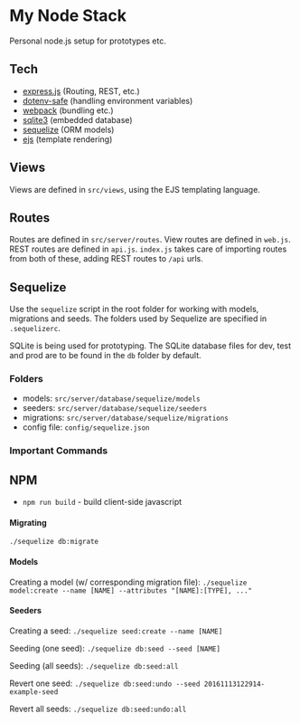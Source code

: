 # My Node Stack

Personal node.js setup for prototypes etc.

## Tech

- [express.js](http://expressjs.com/) (Routing, REST, etc.)
- [dotenv-safe](https://www.npmjs.com/package/dotenv-safe) (handling environment variables)
- [webpack](https://webpack.github.io/) (bundling etc.)
- [sqlite3](https://github.com/mapbox/node-sqlite3) (embedded database)
- [sequelize](http://docs.sequelizejs.com/) (ORM models)
- [ejs](http://ejs.co/) (template rendering)

## Views

Views are defined in `src/views`, using the EJS templating language.

## Routes

Routes are defined in `src/server/routes`. View routes are defined in
`web.js`. REST routes are defined in `api.js`. `index.js` takes care
of importing routes from both of these, adding REST routes to `/api`
urls.

## Sequelize

Use the `sequelize` script in the root folder for working with models,
migrations and seeds. The folders used by Sequelize are specified in
`.sequelizerc`.

SQLite is being used for prototyping. The SQLite database files for
dev, test and prod are to be found in the `db` folder by default.

### Folders

- models: `src/server/database/sequelize/models`
- seeders: `src/server/database/sequelize/seeders`
- migrations: `src/server/database/sequelize/migrations`
- config file: `config/sequelize.json`

### Important Commands

## NPM

- `npm run build` - build client-side javascript

#### Migrating

`./sequelize db:migrate`

#### Models

Creating a model (w/ corresponding migration file): `./sequelize model:create --name [NAME] --attributes "[NAME]:[TYPE], ..."`

#### Seeders

Creating a seed: `./sequelize seed:create --name [NAME]`

Seeding (one seed): `./sequelize db:seed --seed [NAME]`

Seeding (all seeds): `./sequelize db:seed:all`

Revert one seed: `./sequelize db:seed:undo --seed 20161113122914-example-seed`

Revert all seeds: `./sequelize db:seed:undo:all`
